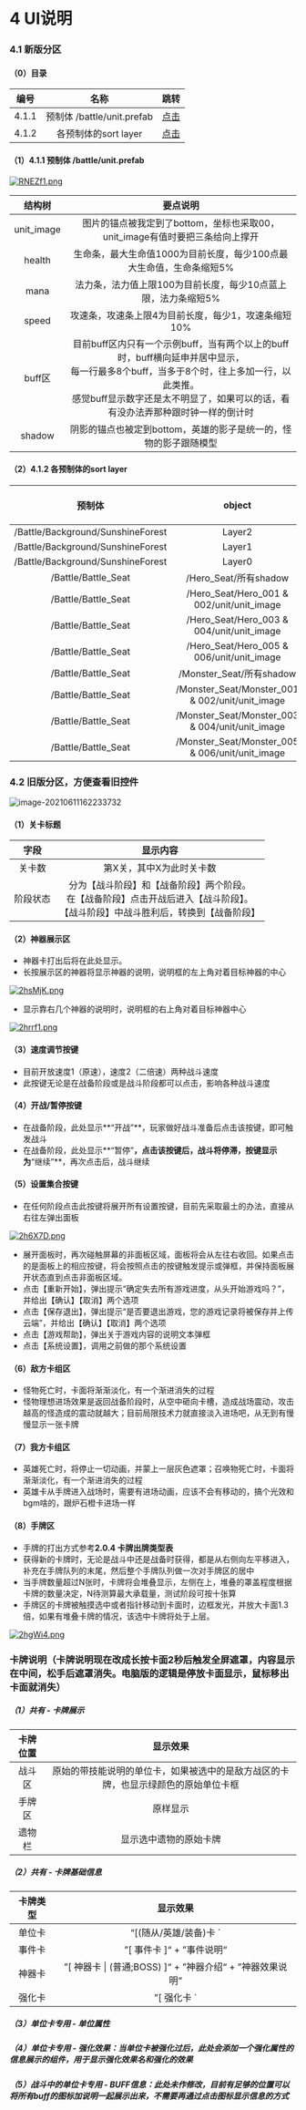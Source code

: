 # 4 UI说明

### 4.1 新版分区

#### （0）目录

| 编号  |            名称            |          跳转           |
| :---: | :------------------------: | :---------------------: |
| 4.1.1 | 预制体 /battle/unit.prefab | [<div>点击</div>](#411) |
| 4.1.2 |    各预制体的sort layer    | [<div>点击</div>](#412) |

#### （1）4.1.1 预制体 /battle/unit.prefab<div id="411">

[![RNEZf1.png](https://z3.ax1x.com/2021/06/28/RNEZf1.png)](https://imgtu.com/i/RNEZf1)

|   结构树   |                           要点说明                           |
| :--------: | :----------------------------------------------------------: |
| unit_image | 图片的锚点被我定到了bottom，坐标也采取00，unit_image有值时要把三条给向上撑开 |
|   health   | 生命条，最大生命值1000为目前长度，每少100点最大生命值，生命条缩短5% |
|    mana    | 法力条，法力值上限100为目前长度，每少10点蓝上限，法力条缩短5% |
|   speed    |     攻速条，攻速条上限4为目前长度，每少1，攻速条缩短10%      |
|   buff区   | 目前buff区内只有一个示例buff，当有两个以上的buff时，buff横向延申并居中显示，<br />每一行最多8个buff，当多于8个时，往上多加一行，以此类推。<br />感觉buff显示数字还是太不明显了，如果可以的话，看有没办法弄那种跟时钟一样的倒计时 |
|   shadow   | 阴影的锚点也被定到bottom，英雄的影子是统一的，怪物的影子跟随模型 |



#### （2）4.1.2 各预制体的sort layer<div id="412">

|              预制体               |                     object                      | sorting layer | order in layer |
| :-------------------------------: | :---------------------------------------------: | :-----------: | :------------: |
| /Battle/Background/SunshineForest |                     Layer2                      |  Background   |       5        |
| /Battle/Background/SunshineForest |                     Layer1                      |  Background   |       1        |
| /Battle/Background/SunshineForest |                     Layer0                      |  Background   |       0        |
|        /Battle/Battle_Seat        |              /Hero_Seat/所有shadow              |  Background   |       1        |
|        /Battle/Battle_Seat        |    /Hero_Seat/Hero_001 & 002/unit/unit_image    |  Background   |       2        |
|        /Battle/Battle_Seat        |    /Hero_Seat/Hero_003 & 004/unit/unit_image    |  Background   |       3        |
|        /Battle/Battle_Seat        |    /Hero_Seat/Hero_005 & 006/unit/unit_image    |  Background   |       4        |
|        /Battle/Battle_Seat        |            /Monster_Seat/所有shadow             |  Background   |       1        |
|        /Battle/Battle_Seat        | /Monster_Seat/Monster_001 & 002/unit/unit_image |  Background   |       2        |
|        /Battle/Battle_Seat        | /Monster_Seat/Monster_003 & 004/unit/unit_image |  Background   |       3        |
|        /Battle/Battle_Seat        | /Monster_Seat/Monster_005 & 006/unit/unit_image |  Background   |       4        |













### 4.2 旧版分区，方便查看旧控件

![image-20210611162233732](https://i.loli.net/2021/06/11/AfWZJVDGhFPBwLc.png)

#### （1）关卡标题

|   字段   |                           显示内容                           |
| :------: | :----------------------------------------------------------: |
|  关卡数  |                   第X关，其中X为此时关卡数                   |
| 阶段状态 | 分为【战斗阶段】和【战备阶段】两个阶段。<br />在【战备阶段】点击开战后进入【战斗阶段】。<br />【战斗阶段】中战斗胜利后，转换到【战备阶段】 |

#### （2）神器展示区

- 神器卡打出后将在此处显示。
- 长按展示区的神器将显示神器的说明，说明框的左上角对着目标神器的中心

[![2hsMjK.png](https://z3.ax1x.com/2021/06/11/2hsMjK.png)](https://imgtu.com/i/2hsMjK)

- 显示靠右几个神器的说明时，说明框的右上角对着目标神器中心

[![2hrrf1.png](https://z3.ax1x.com/2021/06/11/2hrrf1.png)](https://imgtu.com/i/2hrrf1)

#### （3）速度调节按键

- 目前开放速度1（原速），速度2（二倍速）两种战斗速度
- 此按键无论是在战备阶段或是战斗阶段都可以点击，影响各种战斗速度

#### （4）开战/暂停按键

- 在战备阶段，此处显示**“开战”**，玩家做好战斗准备后点击该按键，即可触发战斗
- 在战备阶段，此处显示**“暂停”**，点击该按键后，战斗将停滞，按键显示为**“继续”**，再次点击后，战斗继续

#### （5）设置集合按键

- 在任何阶段点击此按键将展开所有设置按键，目前先采取最土的办法，直接从右往左弹出面板

[![2h6X7D.png](https://z3.ax1x.com/2021/06/11/2h6X7D.png)](https://imgtu.com/i/2h6X7D)

- 展开面板时，再次碰触屏幕的非面板区域，面板将会从左往右收回。如果点击的是面板上的相应按键，将会按照点击的按键触发提示或弹框，并保持面板展开状态直到点击非面板区域。
- 点击【重新开始】，弹出提示“确定失去所有游戏进度，从头开始游戏吗？”，并给出【确认】【取消】两个选项
- 点击【保存退出】，弹出提示“是否要退出游戏，您的游戏记录将被保存并上传云端”，并给出【确认】【取消】两个选项
- 点击【游戏帮助】，弹出关于游戏内容的说明文本弹框
- 点击【系统设置】，调用之前做的那个系统设置

#### （6）敌方卡组区

- 怪物死亡时，卡面将渐渐淡化，有一个渐进消失的过程
- 怪物理想进场效果是返回战备阶段时，从空中砸向卡槽，造成战场震动，攻击越高的怪造成的震动就越大；目前局限技术力就直接淡入进场吧，从无到有慢慢显示一张卡牌

#### （7）我方卡组区

- 英雄死亡时，将停止一切动画，并蒙上一层灰色遮罩；召唤物死亡时，卡面将渐渐淡化，有一个渐进消失的过程
- 英雄卡从手牌进入战场时，需要有进场动画，应该不会有移动的，搞个光效和bgm啥的，跟炉石橙卡进场一样

#### （8）手牌区

- 手牌的打出方式参考**2.0.4 卡牌出牌类型表**
- 获得新的卡牌时，无论是战斗中还是战备时获得，都是从右侧向左平移进入，补充在手牌队列的末尾，然后整个手牌队列做一次对手牌区的居中
- 当手牌数量超过N张时，卡牌将会堆叠显示，左侧在上，堆叠的罩盖程度根据卡牌的数量决定，N待测算最大承载量，测试阶段可按十张算
- 手牌区的卡牌被触摸选中或者指针移动到卡面时，边框发光，并放大卡面1.3倍，如果有堆叠卡牌的情况，该选中卡牌将处于上层。





[![2hgWi4.png](https://z3.ax1x.com/2021/06/11/2hgWi4.png)](https://imgtu.com/i/2hgWi4)

### 卡牌说明（卡牌说明现在改成长按卡面2秒后触发全屏遮罩，内容显示在中间，松手后遮罩消失。电脑版的逻辑是停放卡面显示，鼠标移出卡面就消失）

##### （1）共有 - 卡牌展示

| 卡牌位置 |                           显示效果                           |
| :------: | :----------------------------------------------------------: |
|  战斗区  | 原始的带技能说明的单位卡，如果被选中的是敌方战区的卡牌，也显示绿颜色的原始单位卡框 |
|  手牌区  |                           原样显示                           |
|  遗物栏  |                    显示选中遗物的原始卡牌                    |

##### （2）共有 - 卡牌基础信息

| 卡牌类型 |                           显示效果                           |
| :------: | :----------------------------------------------------------: |
|  单位卡  | “[(随从/英雄/装备)卡 `|` XX职业 `|` 稀有度]“ + ”单位介绍“ + ”主动技能介绍“ + ”被动技能介绍“ |
|  事件卡  |                  ”[ 事件卡 ]“ + ”事件说明“                   |
|  神器卡  |  ”[ 神器卡 \| (普通;BOSS) ]“ + ”神器介绍“ + ”神器效果说明“   |
|  强化卡  |           ”[ 强化卡 `|`稀有度 ]“ + ”强化效果说明“            |

##### （3）单位卡专用 - 单位属性

##### （4）单位卡专用 - 强化效果：当单位卡被强化过后，此处会添加一个强化属性的信息展示的组件，用于显示强化效果名和强化的效果

##### （5）战斗中的单位卡专用 - BUFF信息：此处未作修改，目前有足够的位置可以将所有buff的图标加说明一起展示出来，不需要再通过点击图标显示信息的方式
